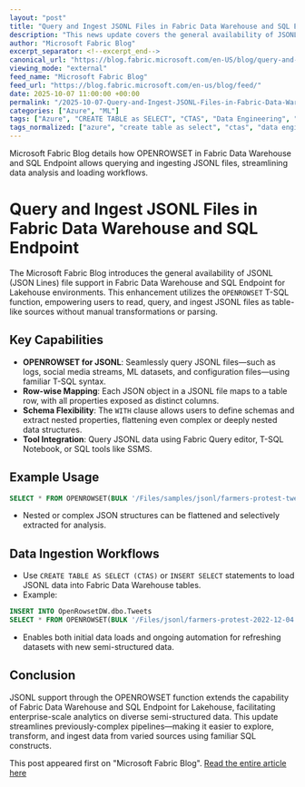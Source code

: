 ```yaml
---
layout: "post"
title: "Query and Ingest JSONL Files in Fabric Data Warehouse and SQL Endpoint"
description: "This news update covers the general availability of JSONL file support in Microsoft Fabric Data Warehouse and SQL Endpoint for Lakehouse. The piece explains how the OPENROWSET T-SQL function enables straightforward querying and ingestion of JSONL files, making it easier to work with semi-structured data like logs, social media feeds, and machine learning datasets. The article also describes schema mapping with the WITH clause, integration with Fabric Query Editor and T-SQL Notebooks, and data loading workflows using CTAS and INSERT SELECT statements."
author: "Microsoft Fabric Blog"
excerpt_separator: <!--excerpt_end-->
canonical_url: "https://blog.fabric.microsoft.com/en-US/blog/query-and-ingest-jsonl-files-in-data-warehouse-and-sql-endpoint-for-lakehouse-general-availability/"
viewing_mode: "external"
feed_name: "Microsoft Fabric Blog"
feed_url: "https://blog.fabric.microsoft.com/en-us/blog/feed/"
date: 2025-10-07 11:00:00 +00:00
permalink: "/2025-10-07-Query-and-Ingest-JSONL-Files-in-Fabric-Data-Warehouse-and-SQL-Endpoint.html"
categories: ["Azure", "ML"]
tags: ["Azure", "CREATE TABLE as SELECT", "CTAS", "Data Engineering", "Data Ingestion", "Data Warehouse", "JSONL", "Lakehouse", "Microsoft Fabric", "ML", "News", "OPENROWSET", "Schema Mapping", "Semi Structured Data", "SQL Endpoint", "T SQL"]
tags_normalized: ["azure", "create table as select", "ctas", "data engineering", "data ingestion", "data warehouse", "jsonl", "lakehouse", "microsoft fabric", "ml", "news", "openrowset", "schema mapping", "semi structured data", "sql endpoint", "t sql"]
---
```


Microsoft Fabric Blog details how OPENROWSET in Fabric Data Warehouse and SQL Endpoint allows querying and ingesting JSONL files, streamlining data analysis and loading workflows.<!--excerpt_end-->

# Query and Ingest JSONL Files in Fabric Data Warehouse and SQL Endpoint

The Microsoft Fabric Blog introduces the general availability of JSONL (JSON Lines) file support in Fabric Data Warehouse and SQL Endpoint for Lakehouse environments. This enhancement utilizes the `OPENROWSET` T-SQL function, empowering users to read, query, and ingest JSONL files as table-like sources without manual transformations or parsing.

## Key Capabilities

- **OPENROWSET for JSONL**: Seamlessly query JSONL files—such as logs, social media streams, ML datasets, and configuration files—using familiar T-SQL syntax.
- **Row-wise Mapping**: Each JSON object in a JSONL file maps to a table row, with all properties exposed as distinct columns.
- **Schema Flexibility**: The `WITH` clause allows users to define schemas and extract nested properties, flattening even complex or deeply nested data structures.
- **Tool Integration**: Query JSONL data using Fabric Query editor, T-SQL Notebook, or SQL tools like SSMS.

## Example Usage

```sql
SELECT * FROM OPENROWSET(BULK '/Files/samples/jsonl/farmers-protest-tweets-2021-2-4.jsonl')
```

- Nested or complex JSON structures can be flattened and selectively extracted for analysis.

## Data Ingestion Workflows

- Use `CREATE TABLE AS SELECT (CTAS)` or `INSERT SELECT` statements to load JSONL data into Fabric Data Warehouse tables.
- Example:

```sql
INSERT INTO OpenRowsetDW.dbo.Tweets
SELECT * FROM OPENROWSET(BULK '/Files/jsonl/farmers-protest-2022-12-04.jsonl')
```

- Enables both initial data loads and ongoing automation for refreshing datasets with new semi-structured data.

## Conclusion

JSONL support through the OPENROWSET function extends the capability of Fabric Data Warehouse and SQL Endpoint for Lakehouse, facilitating enterprise-scale analytics on diverse semi-structured data. This update streamlines previously-complex pipelines—making it easier to explore, transform, and ingest data from varied sources using familiar SQL constructs.

This post appeared first on "Microsoft Fabric Blog". [Read the entire article here](https://blog.fabric.microsoft.com/en-US/blog/query-and-ingest-jsonl-files-in-data-warehouse-and-sql-endpoint-for-lakehouse-general-availability/)
